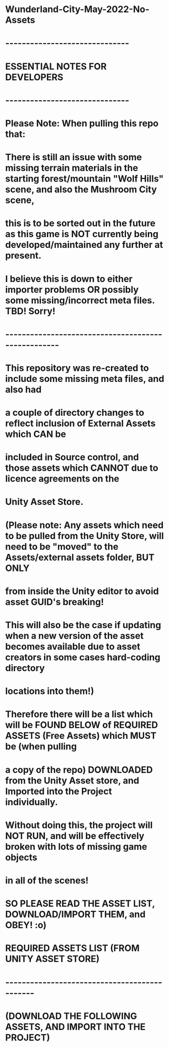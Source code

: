# Wunderland-City-May-2022-No-Assets
#
# ------------------------------
# ESSENTIAL NOTES FOR DEVELOPERS
# ------------------------------
#
# Please Note: When pulling this repo that:
#
# There is still an issue with some missing terrain materials in the starting forest/mountain "Wolf Hills" scene, and also the Mushroom City scene,
# this is to be sorted out in the future as this game is NOT currently being developed/maintained any further at present. 
# I believe this is down to either importer problems OR possibly some missing/incorrect meta files. TBD! Sorry!
#                                     ---------------------------------------------------
#
# This repository was re-created to include some missing meta files, and also had
# a couple of directory changes to reflect inclusion of External Assets which CAN be
# included in Source control, and those assets which CANNOT due to licence agreements on the
# Unity Asset Store.
#
# (Please note: Any assets which need to be pulled from the Unity Store, will need to be "moved" to the Assets/external assets folder, BUT ONLY
# from inside the Unity editor to avoid asset GUID's breaking!
# This will also be the case if updating when a new version of the asset becomes available due to asset creators in some cases hard-coding directory
# locations into them!)
#
# Therefore there will be a list which will be FOUND BELOW of REQUIRED ASSETS (Free Assets) which MUST be (when pulling
# a copy of the repo) DOWNLOADED from the Unity Asset store, and Imported into the Project individually.
#
# Without doing this, the project will NOT RUN, and will be effectively broken with lots of missing game objects
# in all of the scenes!
#
#
# SO PLEASE READ THE ASSET LIST, DOWNLOAD/IMPORT THEM, and OBEY! :o)
#
#

# REQUIRED ASSETS LIST (FROM UNITY ASSET STORE)
# ---------------------------------------------
#
# (DOWNLOAD THE FOLLOWING ASSETS, AND IMPORT INTO THE PROJECT)
#
#
#
#
#
#
#
#
#
